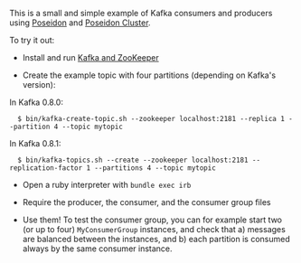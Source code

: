 This is a small and simple example of Kafka consumers and producers using [Poseidon](https://github.com/bpot/poseidon) and [Poseidon Cluster](https://github.com/bsm/poseidon_cluster).

To try it out:

* Install and run [Kafka and ZooKeeper](http://kafka.apache.org/documentation.html#quickstart)

* Create the example topic with four partitions (depending on Kafka's version):

In Kafka 0.8.0:

      $ bin/kafka-create-topic.sh --zookeeper localhost:2181 --replica 1 --partition 4 --topic mytopic

  In Kafka 0.8.1:
  
      $ bin/kafka-topics.sh --create --zookeeper localhost:2181 --replication-factor 1 --partitions 4 --topic mytopic

* Open a ruby interpreter with `bundle exec irb`

* Require the producer, the consumer, and the consumer group files

* Use them! To test the consumer group, you can for example start two (or up to four) `MyConsumerGroup` instances, and check that a) messages are balanced between the instances, and b) each partition is consumed always by the same consumer instance.
